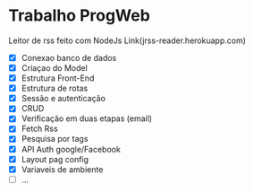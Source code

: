 # Trabalho ProgWeb
Leitor de rss feito com NodeJs Link(jrss-reader.herokuapp.com)

- [x] Conexao banco de dados
- [x] Criaçao do Model
- [x] Estrutura Front-End
- [x] Estrutura de rotas 
- [x] Sessão e autenticação
- [x] CRUD 
- [x] Verificação em duas etapas (email)
- [x] Fetch Rss
- [x] Pesquisa por tags
- [x] API Auth google/Facebook
- [x] Layout pag config
- [x] Variaveis de ambiente
- [ ] ...
